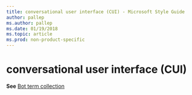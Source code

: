 ```yaml
---
title: conversational user interface (CUI) - Microsoft Style Guide
author: pallep
ms.author: pallep
ms.date: 01/19/2018
ms.topic: article
ms.prod: non-product-specific
---
```


# conversational user interface (CUI)

**See** [Bot term collection](/style-guide/a-z-word-list-term-collections/term-collections/bot-terms)
